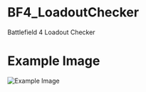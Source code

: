 # BF4_LoadoutChecker
Battlefield 4 Loadout Checker

# Example Image
<img src="https://i.gyazo.com/5120f5485b8be4c5575d0b68c37f37b6.png" alt="Example Image">
